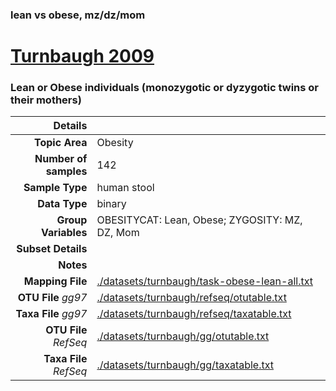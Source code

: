 ### lean vs obese, mz/dz/mom
# [Turnbaugh 2009]( ../docs/turnbaugh_twins.html )
### Lean or Obese individuals (monozygotic or dyzygotic twins or their mothers)

| Details                   |                                                           |
| ------------------------: |-----------------------------------------------------------|
| **Topic Area**                | Obesity                                                |
| **Number of samples**         | 142                                         |
| **Sample Type**               | human stool                                         |
| **Data Type**                 | binary                                           |
| **Group Variables**           | OBESITYCAT: Lean, Obese; ZYGOSITY: MZ, DZ, Mom                                          |
| **Subset Details**            |                                   |
| **Notes**                     |                                          |
| **Mapping File**              | [./datasets/turnbaugh/task-obese-lean-all.txt]( ../datasets/turnbaugh_twins/./datasets/turnbaugh/task-obese-lean-all.txt)        |
| **OTU File** *gg97*           | [./datasets/turnbaugh/refseq/otutable.txt]( ../datasets/turnbaugh_twins/./datasets/turnbaugh/refseq/otutable.txt)          |
| **Taxa File** *gg97*          | [./datasets/turnbaugh/refseq/taxatable.txt]( ../datasets/turnbaugh_twins/./datasets/turnbaugh/refseq/taxatable.txt)        |
| **OTU File** *RefSeq*         | [./datasets/turnbaugh/gg/otutable.txt]( ../datasets/turnbaugh_twins/./datasets/turnbaugh/gg/otutable.txt)  |
| **Taxa File** *RefSeq*        | [./datasets/turnbaugh/gg/taxatable.txt]( ../datasets/turnbaugh_twins/./datasets/turnbaugh/gg/taxatable.txt)|